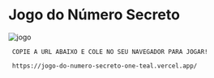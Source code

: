 # Jogo do Número Secreto


![jogo](https://github.com/Juliana382/Jogo_Do_Numero_Secreto/assets/96956180/7a671872-e17b-4c77-9d6a-241da57a23fd)

     COPIE A URL ABAIXO E COLE NO SEU NAVEGADOR PARA JOGAR!

     https://jogo-do-numero-secreto-one-teal.vercel.app/
